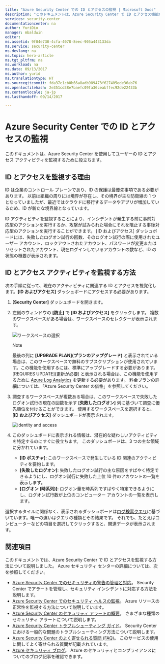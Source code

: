 ```yaml
---
title: "Azure Security Center での ID とアクセスの監視 | Microsoft Docs"
description: "このドキュメントは、Azure Security Center で ID とアクセス機能を使用して、ユーザーのアクセス アクティビティと ID 関連の問題を監視するために役立ちます。"
services: security-center
documentationcenter: na
author: YuriDio
manager: mbaldwin
editor: 
ms.assetid: 9f04e730-4cfa-4078-8eec-905a443133da
ms.service: security-center
ms.devlang: na
ms.topic: hero-article
ms.tgt_pltfrm: na
ms.workload: na
ms.date: 09/13/2017
ms.author: yurid
ms.translationtype: HT
ms.sourcegitcommit: fda37c1cb0b66a8adb989473f627405ede36ab76
ms.openlocfilehash: 2e351cd38e7baefc09fa36ceabffec92de22433b
ms.contentlocale: ja-jp
ms.lasthandoff: 09/14/2017

---
```

# <a name="monitoring-identity-and-access-in-azure-security-center"></a>Azure Security Center での ID とアクセスの監視
このドキュメントは、Azure Security Center を使用してユーザーの ID とアクセス アクティビティを監視するために役立ちます。

## <a name="why-monitor-identity-and-access"></a>ID とアクセスを監視する理由
ID は企業のコントロール プレーンであり、ID の保護は最優先事項である必要があります。 以前は組織の周りには境界が存在し、その境界が主な防衛線の 1 つとなっていましたが、最近ではクラウドに移行するデータやアプリが増加しているため、ID が新たな境界線となっています。

ID アクティビティを監視することにより、インシデントが発生する前に事前対応型のアクションを実行するか、攻撃が試みられた場合にそれを阻止する事後対応型のアクションを実行することができます。 [ID およびアクセス] ダッシュボードには、失敗したログオン試行の回数、そのログオン試行の際に使用されたユーザー アカウント、ロックアウトされたアカウント、パスワードが変更またはリセットされたアカウント、現在ログインしているアカウントの数など、ID の状態の概要が表示されます。

## <a name="how-to-monitor-identity-and-access-activities"></a>ID とアクセス アクティビティを監視する方法
次の手順に従って、現在のアクティビティに関連する ID とアクセスを視覚化します。**[ID およびアクセス]** ダッシュボードにアクセスする必要があります。

1.  **[Security Center]** ダッシュボードを開きます。
2.  左側のウィンドウの **[防止]** で **[ID およびアクセス]** をクリックします。 複数のワークスペースがある場合は、ワークスペースのセレクターが表示されます。

    ![ワークスペースの選択](./media/security-center-identity-access\security-center-identity-access-fig1.png)

    > [!NOTE]
    > 最後の列に **[UPGRADE PLAN]\(プランのアップグレード\)** と表示されている場合は、このワークスペースで無料のサブスクリプションが使用されています。この機能を使用するには、標準にアップグレードする必要があります。 [REQUIRES UPDATE]\(更新が必要\) と表示される場合は、この機能を使用するために [Azure Log Analytics](https://docs.microsoft.com/azure/log-analytics/log-analytics-overview) を更新する必要があります。 料金プランの詳細については、「Azure Security Center の価格」を参照してください。 
    > 
3. 調査するワークスペースが複数ある場合は、このワークスペースで失敗したログオン試行の現在の回数を示す **[失敗したログオン]** 列に基づいて調査に優先順位を付けることができます。 使用するワークスペースを選択すると、**[ID およびアクセス]** ダッシュボードが表示されます。

    ![identity and access](./media/security-center-identity-access\security-center-identity-access-fig2.png)

4. このダッシュボードに表示される情報は、潜在的な疑わしいアクティビティを特定するのにすぐに役立ちます。 このダッシュボードは、3 つの主な領域に分かれています。
    * **[ID ポスチャ]**: このワークスペースで発生している ID 関連のアクティビティを要約します。
    * **[失敗したログオン]**: 失敗したログオン試行の主な原因をすばやく特定できるようにし、ログオン試行に失敗した上位 10 件のアカウントの一覧を表示します。
    * **[ログオン (時系列)]**: ログオン量を時系列ですばやく特定できるようにし、ログオン試行数が上位のコンピューター アカウントの一覧を表示します。
    
選択するタイルに関係なく、表示されるダッシュボードは[ログ検索クエリ](https://docs.microsoft.com/azure/security-center/security-center-search)に基づいています。唯一の違いはクエリの種類とその結果です。 それでも、たとえばコンピューターなどの項目を選択してクリックすると、関連データが表示されます。 

## <a name="see-also"></a>関連項目
このドキュメントでは、Azure Security Center で ID とアクセスを監視する方法について説明しました。 Azure セキュリティ センターの詳細については、次を参照してください。

* [Azure Security Center でのセキュリティの警告の管理と対応](https://docs.microsoft.com/azure/security-center/security-center-managing-and-responding-alerts)。 Security Center でアラートを管理し、セキュリティ インシデントに対応する方法を説明します。
* [Azure Security Center でのセキュリティ ヘルスの監視](security-center-monitoring.md)。 Azure リソースの正常性を監視する方法について説明しています。
* [Azure Security Center のセキュリティ アラートの概要](https://docs.microsoft.com/azure/security-center/security-center-alerts-type)。 さまざまな種類のセキュリティ アラートについて説明します。
* [Azure Security Center トラブルシューティング ガイド](https://docs.microsoft.com/azure/security-center/security-center-troubleshooting-guide)。 Security Center における一般的な問題のトラブルシューティング方法について説明します。 
* [Azure Security Center のよく寄せられる質問 (FAQ)](security-center-faq.md)。 このサービスの使用に関してよく寄せられる質問が記載されています。
* [Azure セキュリティ ブログ](http://blogs.msdn.com/b/azuresecurity/)。 Azure のセキュリティとコンプライアンスについてのブログ記事を確認できます。



